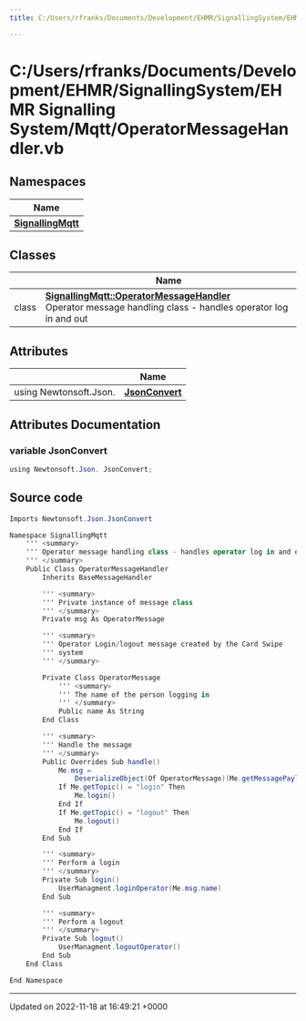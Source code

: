 ```yaml
---
title: C:/Users/rfranks/Documents/Development/EHMR/SignallingSystem/EHMR Signalling System/Mqtt/OperatorMessageHandler.vb

---
```


# C:/Users/rfranks/Documents/Development/EHMR/SignallingSystem/EHMR Signalling System/Mqtt/OperatorMessageHandler.vb



## Namespaces

| Name           |
| -------------- |
| **[SignallingMqtt](/SignallingSystem-doc/mainsystem/Namespaces/namespaceSignallingMqtt/)**  |

## Classes

|                | Name           |
| -------------- | -------------- |
| class | **[SignallingMqtt::OperatorMessageHandler](/SignallingSystem-doc/mainsystem/Classes/classSignallingMqtt_1_1OperatorMessageHandler/)** <br>Operator message handling class - handles operator log in and out  |

## Attributes

|                | Name           |
| -------------- | -------------- |
| ﻿using Newtonsoft.Json. | **[JsonConvert](/SignallingSystem-doc/mainsystem/Files/OperatorMessageHandler_8vb/#variable-jsonconvert)**  |



## Attributes Documentation

### variable JsonConvert

```csharp
﻿using Newtonsoft.Json. JsonConvert;
```



## Source code

```csharp
Imports Newtonsoft.Json.JsonConvert

Namespace SignallingMqtt
    ''' <summary>
    ''' Operator message handling class - handles operator log in and out
    ''' </summary>
    Public Class OperatorMessageHandler
        Inherits BaseMessageHandler

        ''' <summary>
        ''' Private instance of message class
        ''' </summary>
        Private msg As OperatorMessage

        ''' <summary>
        ''' Operator Login/logout message created by the Card Swipe 
        ''' system
        ''' </summary>

        Private Class OperatorMessage
            ''' <summary>
            ''' The name of the person logging in
            ''' </summary>
            Public name As String
        End Class

        ''' <summary>
        ''' Handle the message
        ''' </summary>
        Public Overrides Sub handle()
            Me.msg =
                DeserializeObject(Of OperatorMessage)(Me.getMessagePayload())
            If Me.getTopic() = "login" Then
                Me.login()
            End If
            If Me.getTopic() = "logout" Then
                Me.logout()
            End If
        End Sub

        ''' <summary>
        ''' Perform a login
        ''' </summary>
        Private Sub login()
            UserManagment.loginOperator(Me.msg.name)
        End Sub

        ''' <summary>
        ''' Perform a logout
        ''' </summary>
        Private Sub logout()
            UserManagment.logoutOperator()
        End Sub
    End Class

End Namespace
```


-------------------------------

Updated on 2022-11-18 at 16:49:21 +0000
